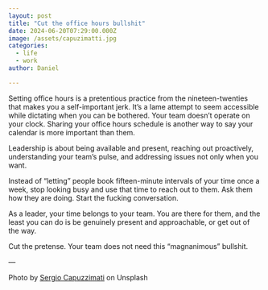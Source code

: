 ```yaml
---
layout: post
title: "Cut the office hours bullshit"
date: 2024-06-20T07:29:00.000Z
image: /assets/capuzimatti.jpg
categories:
  - life
  - work
author: Daniel

---
```


Setting office hours is a pretentious practice from the nineteen-twenties that makes you a self-important jerk. It’s a lame attempt to seem accessible while dictating when you can be bothered. Your team doesn’t operate on your clock. Sharing your office hours schedule is another way to say your calendar is more important than them. <!--more-->

Leadership is about being available and present, reaching out proactively, understanding your team’s pulse, and addressing issues not only when you want.

Instead of “letting” people book fifteen-minute intervals of your time once a week, stop looking busy and use that time to reach out to them. Ask them how they are doing. Start the fucking conversation.

As a leader, your time belongs to your team. You are there for them, and the least you can do is be genuinely present and approachable, or get out of the way.

Cut the pretense. Your team does not need this “magnanimous” bullshit.

—

Photo by [Sergio Capuzzimati](https://unsplash.com/@sergio_capuzzimati?utm_content=creditCopyText&utm_medium=referral&utm_source=unsplash) on Unsplash

